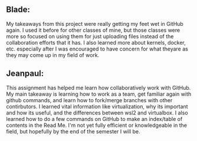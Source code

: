 ## Blade: 
My takeaways from this project were really getting my feet wet in GitHub again. I used it before for other classes of mine, but those classes were more so focused on using them for just uploading files instead of the collaboration efforts that it has. I also learned more about kernels, docker, etc. especially after I was encouraged to have concern for what theyare as they may come up in my field of work.

## Jeanpaul: 
This assignment has helped me learn how collaboratively work with GitHub. My main takeaway is learning how to work as a team, get familiar again with github commands, and learn how to fork/merge branches with other contirbutors. I learned vital information like virtualization, why its important and how its useful, and the differences between wsl2 and virtualbox. I also learned how to do a few commands on GitHub to make an index/table of contents in the Read Me. I'm not yet fully efficient or knowledgeable in the field, but hopefully by the end of the semester I will be.

